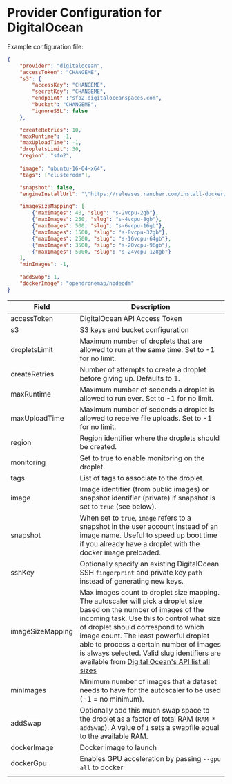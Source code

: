 # Provider Configuration for DigitalOcean

Example configuration file:

```json
{
    "provider": "digitalocean",
    "accessToken": "CHANGEME",
    "s3": {
        "accessKey": "CHANGEME",
        "secretKey": "CHANGEME",
        "endpoint" :"sfo2.digitaloceanspaces.com",
        "bucket": "CHANGEME",
        "ignoreSSL": false
    },

    "createRetries": 10,
    "maxRuntime": -1,
    "maxUploadTime": -1,
    "dropletsLimit": 30,
    "region": "sfo2",
    
    "image": "ubuntu-16-04-x64",
    "tags": ["clusterodm"],

    "snapshot": false,
    "engineInstallUrl": "\"https://releases.rancher.com/install-docker/19.03.9.sh\"",

    "imageSizeMapping": [
        {"maxImages": 40, "slug": "s-2vcpu-2gb"},
        {"maxImages": 250, "slug": "s-4vcpu-8gb"},
        {"maxImages": 500, "slug": "s-6vcpu-16gb"},
        {"maxImages": 1500, "slug": "s-8vcpu-32gb"},
        {"maxImages": 2500, "slug": "s-16vcpu-64gb"},
        {"maxImages": 3500, "slug": "s-20vcpu-96gb"},
        {"maxImages": 5000, "slug": "s-24vcpu-128gb"}
    ],
    "minImages": -1,

    "addSwap": 1,
    "dockerImage": "opendronemap/nodeodm"
}
```

| Field                    | Description                                                                                                                                                                                                                                                                                                       |
|--------------------------|-------------------------------------------------------------------------------------------------------------------------------------------------------------------------------------------------------------------------------------------------------------------------------------------------------------------|
| accessToken              | DigitalOcean API Access Token                                                                                                                                                                                                                                                                                     |
| s3                       | S3 keys and bucket configuration                                                                                                                                                                                                                                                                                  |
| dropletsLimit            | Maximum number of droplets that are allowed to run at the same time. Set to -1 for no limit.                                                                                                                                                                                                                      |
| createRetries            | Number of attempts to create a droplet before giving up. Defaults to 1.
| maxRuntime               | Maximum number of seconds a droplet is allowed to run ever. Set to -1 for no limit.                                                                                                                                                                                                                               |
| maxUploadTime            | Maximum number of seconds a droplet is allowed to receive file uploads. Set to -1 for no limit.                                                                                                                                                                                                                   |
| region                   | Region identifier where the droplets should be created.                                                                                                                                                                                                                                                           |
| monitoring               | Set to true to enable monitoring on the droplet.                                                                                                                                                                                                                                                                  |
| tags                     | List of tags to associate to the droplet.                                                                                                                                                                                                                                                                         |
| image                    | Image identifier (from public images) or snapshot identifier (private) if snapshot is set to `true` (see below).                                                                                                                                                                                                  |
| snapshot                 | When set to `true`, `image` refers to a snapshot in the user account instead of an image name. Useful to speed up boot time if you already have a droplet with the docker image preloaded.                                                                                                                        |
| sshKey                   | Optionally specify an existing DigitalOcean SSH `fingerprint` and private key `path` instead of generating new keys.
| imageSizeMapping         | Max images count to droplet size mapping. The autoscaler will pick a droplet size based on the number of images of the incoming task. Use this to control what size of droplet should correspond to which image count. The least powerful droplet able to process a certain number of images is always selected. Valid slug identifiers are available from [Digital Ocean's API list all sizes](https://developers.digitalocean.com/documentation/v2/#list-all-sizes) |
| minImages                | Minimum number of images that a dataset needs to have for the autoscaler to be used (-1 = no minimum).                                                                                                                                                                                                              |
| addSwap                  | Optionally add this much swap space to the droplet as a factor of total RAM (`RAM * addSwap`). A value of `1` sets a swapfile equal to the available RAM.                                                                                                                                                         |
| dockerImage              | Docker image to launch                                                                                                        
| dockerGpu     | Enables GPU acceleration by passing `--gpu all` to docker                                                        |
                                                                                                                                                                                    |
